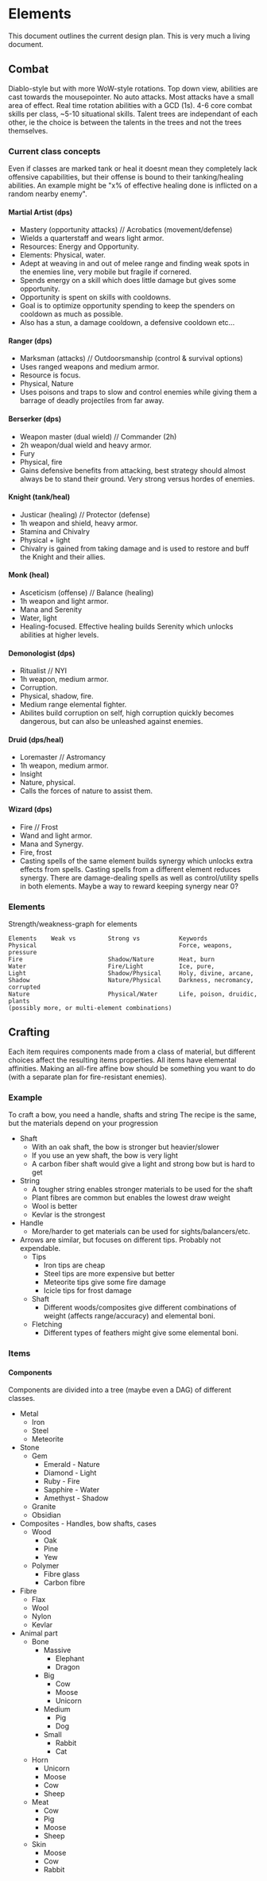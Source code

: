 # Elements
This document outlines the current design plan. This is very much a living document.

## Combat
Diablo-style but with more WoW-style rotations.
Top down view, abilities are cast towards the mousepointer. No auto attacks.
Most attacks have a small area of effect.
Real time rotation abilities with a GCD (1s).
4-6 core combat skills per class, ~5-10 situational skills.
Talent trees are independant of each other, ie the choice is between the talents in the trees and not the trees themselves.

### Current class concepts
Even if classes are marked tank or heal it doesnt mean they completely lack offensive capabilities, but their offense is bound to their tanking/healing abilities. An example might be "x% of effective healing done is inflicted on a random nearby enemy".
#### Martial Artist (dps)
 - Mastery (opportunity attacks) // Acrobatics (movement/defense)
 - Wields a quarterstaff and wears light armor.
 - Resources: Energy and Opportunity.
 - Elements: Physical, water.
 - Adept at weaving in and out of melee range and finding weak spots in the enemies line, very mobile but fragile if cornered.
 - Spends energy on a skill which does little damage but gives some opportunity.
 - Opportunity is spent on skills with cooldowns.
 - Goal is to optimize opportunity spending to keep the spenders on cooldown as much as possible.
 - Also has a stun, a damage cooldown, a defensive cooldown etc...

#### Ranger (dps)
 - Marksman (attacks) // Outdoorsmanship (control & survival options)
 - Uses ranged weapons and medium armor.
 - Resource is focus.
 - Physical, Nature
 - Uses poisons and traps to slow and control enemies while giving them a barrage of deadly projectiles from far away.

#### Berserker (dps)
 - Weapon master (dual wield) // Commander (2h)
 - 2h weapon/dual wield and heavy armor.
 - Fury
 - Physical, fire
 - Gains defensive benefits from attacking, best strategy should almost always be to stand their ground. Very strong versus hordes of enemies.

#### Knight (tank/heal)
 - Justicar (healing) // Protector (defense)
 - 1h weapon and shield, heavy armor.
 - Stamina and Chivalry
 - Physical + light
 - Chivalry is gained from taking damage and is used to restore and buff the Knight and their allies.

#### Monk (heal)
 - Asceticism (offense) // Balance (healing)
 - 1h weapon and light armor.
 - Mana and Serenity
 - Water, light
 - Healing-focused. Effective healing builds Serenity which unlocks abilities at higher levels.

#### Demonologist (dps)
 - Ritualist // NYI
 - 1h weapon, medium armor.
 - Corruption.
 - Physical, shadow, fire.
 - Medium range elemental fighter.
 - Abilites build corruption on self, high corruption quickly becomes dangerous, but can also be unleashed against enemies.

#### Druid (dps/heal)
 - Loremaster // Astromancy
 - 1h weapon, medium armor.
 - Insight
 - Nature, physical.
 - Calls the forces of nature to assist them.

#### Wizard (dps)
 - Fire // Frost
 - Wand and light armor.
 - Mana and Synergy.
 - Fire, frost
 - Casting spells of the same element builds synergy which unlocks extra effects from spells. Casting spells from a different element reduces synergy. There are damage-dealing spells as well as control/utility spells in both elements. Maybe a way to reward keeping synergy near 0?

### Elements
Strength/weakness-graph for elements

    Elements    Weak vs         Strong vs           Keywords
    Physical                                        Force, weapons, pressure
    Fire                        Shadow/Nature       Heat, burn
    Water                       Fire/Light          Ice, pure,
    Light                       Shadow/Physical     Holy, divine, arcane,
    Shadow                      Nature/Physical     Darkness, necromancy, corrupted
    Nature                      Physical/Water      Life, poison, druidic, plants
    (possibly more, or multi-element combinations)


## Crafting
Each item requires components made from a class of material, but different choices affect the resulting items properties. All items have elemental affinities. Making an all-fire affine bow should be something you want to do (with a separate plan for fire-resistant enemies).

### Example
To craft a bow, you need a handle, shafts and string
The recipe is the same, but the materials depend on your progression
 - Shaft
    - With an oak shaft, the bow is stronger but heavier/slower
    - If you use an yew shaft, the bow is very light
    - A carbon fiber shaft would give a light and strong bow but is hard to get
 - String
    - A tougher string enables stronger materials to be used for the shaft
    - Plant fibres are common but enables the lowest draw weight
    - Wool is better
    - Kevlar is the strongest
 - Handle
    - More/harder to get materials can be used for sights/balancers/etc.
 - Arrows are similar, but focuses on different tips. Probably not expendable.
    - Tips
         - Iron tips are cheap
         - Steel tips are more expensive but better
         - Meteorite tips give some fire damage
         - Icicle tips for frost damage
     - Shaft
         - Different woods/composites give different combinations of weight (affects range/accuracy) and elemental boni.
     - Fletching
         - Different types of feathers might give some elemental boni.


### Items
#### Components
Components are divided into a tree (maybe even a DAG) of different classes.

 - Metal
     - Iron
     - Steel
     - Meteorite
 - Stone
     - Gem
         - Emerald - Nature
         - Diamond - Light
         - Ruby - Fire
         - Sapphire - Water
         - Amethyst - Shadow
     - Granite
     - Obsidian
 - Composites - Handles, bow shafts, cases
     - Wood
         - Oak
         - Pine
         - Yew
     - Polymer
         - Fibre glass
         - Carbon fibre
 - Fibre
     - Flax
     - Wool
     - Nylon
     - Kevlar
 - Animal part
     - Bone
         - Massive
             - Elephant
             - Dragon
         - Big
             - Cow
             - Moose
             - Unicorn
         - Medium
             - Pig
             - Dog
         - Small
             - Rabbit
             - Cat
     - Horn
         - Unicorn
         - Moose
         - Cow
         - Sheep
     - Meat
         - Cow
         - Pig
         - Moose
         - Sheep
     - Skin
         - Moose
         - Cow
         - Rabbit